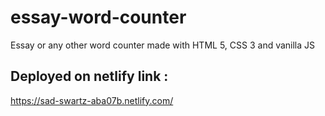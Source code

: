 # essay-word-counter
Essay or any other word counter made with HTML 5, CSS 3 and vanilla JS

## Deployed on netlify link :
https://sad-swartz-aba07b.netlify.com/


